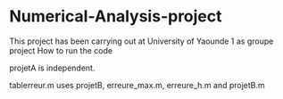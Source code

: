 # Numerical-Analysis-project
This project has been carrying out at University of Yaounde  1 as groupe project
How to run the code 

projetA is independent.

tablerreur.m uses projetB, erreure_max.m, erreure_h.m and projetB.m
